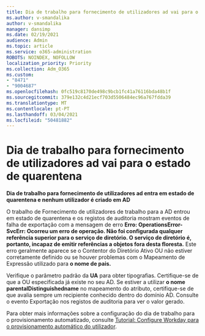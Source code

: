 ```yaml
---
title: Dia de trabalho para fornecimento de utilizadores ad vai para o estado de quarentena
ms.author: v-smandalika
author: v-smandalika
manager: dansimp
ms.date: 02/19/2021
audience: Admin
ms.topic: article
ms.service: o365-administration
ROBOTS: NOINDEX, NOFOLLOW
localization_priority: Priority
ms.collection: Adm_O365
ms.custom:
- "8471"
- "9004687"
ms.openlocfilehash: 0fc519c8170de498c9bcb1fc41a76116bda48b1f
ms.sourcegitcommit: 379e132c4d21ecf703d5506484ec96a767fdda39
ms.translationtype: MT
ms.contentlocale: pt-PT
ms.lasthandoff: 03/04/2021
ms.locfileid: "50481882"
---
```

# <a name="workday-to-ad-user-provisioning-goes-into-quarantine-state"></a>Dia de trabalho para fornecimento de utilizadores ad vai para o estado de quarentena

**Dia de trabalho para fornecimento de utilizadores ad entra em estado de quarentena e nenhum utilizador é criado em AD**

O trabalho de Fornecimento de utilizadores de trabalho para a AD entrou em estado de quarentena e os registos de auditoria mostram eventos de falha de exportação com a mensagem de erro **Erro: OperationsError-SvcErr: Ocorreu um erro de operação. Não foi configurada qualquer referência superior para o serviço de diretório. O serviço de diretório é, portanto, incapaz de emitir referências a objetos fora desta floresta.** Este erro geralmente aparece se o Contentor do Diretório Ativo OU não estiver corretamente definido ou se houver problemas com o Mapeamento de Expressão utilizado para **o nome de pais.**

Verifique o parâmetro padrão da **UA** para obter tipografias. Certifique-se de que a OU especificada já existe no seu AD. Se estiver a utilizar **o nome parentalDistinguishedname** no mapeamento do atributo, certifique-se de que avalia sempre um recipiente conhecido dentro do domínio AD. Consulte o evento Exportação nos registos de auditoria para ver o valor gerado.

Para obter mais informações sobre a configuração do dia de trabalho para o provisionamento automatizado, consulte [Tutorial: Configure Workday para o provisionamento automático do utilizador](https://docs.microsoft.com/azure/active-directory/saas-apps/workday-inbound-tutorial).

